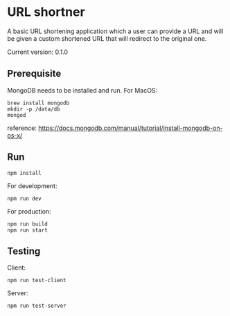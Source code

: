 # URL shortner
A basic URL shortening application which a user can provide a URL and will be given a custom shortened URL that will redirect to the original one.

Current version: 0.1.0

## Prerequisite
MongoDB needs to be installed and run.
For MacOS:
```
brew install mongodb
mkdir -p /data/db
mongod
```

reference: https://docs.mongodb.com/manual/tutorial/install-mongodb-on-os-x/

## Run
```
npm install
```
For development:
```
npm run dev
```
For production:
```
npm run build
npm run start
```

## Testing
Client:
```
npm run test-client
```
Server:
```
npm run test-server
```

